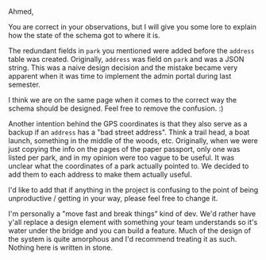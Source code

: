 Ahmed,

You are correct in your observations, but I will give you some lore to explain how the state of the schema got to where it is.

The redundant fields in `park` you mentioned were added before the `address` table was created. Originally, `address` was field on `park` and was a JSON string. This was a naive design decision and the mistake became very apparent when it was time to implement the admin portal during last semester.

I think we are on the same page when it comes to the correct way the schema should be designed. Feel free to remove the confusion. :)

Another intention behind the GPS coordinates is that they also serve as a backup if an `address` has a "bad street address". Think a trail head, a boat launch, something in the middle of the woods, etc. Originally, when we were just copying the info on the pages of the paper passport, only one was listed per park, and in my opinion were too vague to be useful. It was unclear what the coordinates of a park actually pointed to. We decided to add them to each address to make them actually useful.

I'd like to add that if anything in the project is confusing to the point of being unproductive / getting in your way, please feel free to change it. 

I'm personally a "move fast and break things" kind of dev. We'd rather have y'all replace a design element with something your team understands so it's water under the bridge and you can build a feature. Much of the design of the system is quite amorphous and I'd recommend treating it as such. Nothing here is written in stone.